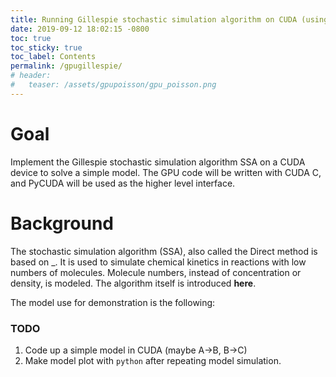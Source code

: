 ```yaml
---
title: Running Gillespie stochastic simulation algorithm on CUDA (using PyCUDA)
date: 2019-09-12 18:02:15 -0800
toc: true
toc_sticky: true
toc_label: Contents
permalink: /gpugillespie/
# header:
#   teaser: /assets/gpupoisson/gpu_poisson.png
---
```


<!---comment to remove Goal from showing up below teaser--->

# Goal

Implement the Gillespie stochastic simulation algorithm SSA on a CUDA device to solve a simple model. The GPU code will be written with CUDA C, and PyCUDA will be used as the higher level interface.

# Background

The stochastic simulation algorithm (SSA), also called the Direct method is based on _. It is used to simulate chemical kinetics in reactions with low numbers of molecules. Molecule numbers, instead of concentration or density, is modeled. The algorithm itself is introduced __here__.

The model use for demonstration is the following:

### TODO
1. Code up a simple model in CUDA (maybe A->B, B->C)
2. Make model plot with `python` after repeating model simulation.
